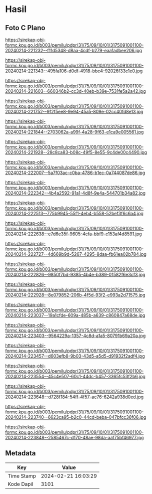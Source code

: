 # Hasil

## Foto C Plano

https://sirekap-obj-formc.kpu.go.id/b003/pemilu/pdpr/31/75/09/10/01/3175091001100-20240214-221232--f11d5348-d8aa-4cdf-b279-eaa1adbee206.jpg

https://sirekap-obj-formc.kpu.go.id/b003/pemilu/pdpr/31/75/09/10/01/3175091001100-20240214-221343--495fa106-d0df-4918-bbc4-92026f33c1e0.jpg

https://sirekap-obj-formc.kpu.go.id/b003/pemilu/pdpr/31/75/09/10/01/3175091001100-20240214-221603--660346b2-cc3d-40eb-b39e-7531fe5a2a42.jpg

https://sirekap-obj-formc.kpu.go.id/b003/pemilu/pdpr/31/75/09/10/01/3175091001100-20240214-221752--9f2f5ee8-9e94-45a5-809e-02cc40fd8e13.jpg

https://sirekap-obj-formc.kpu.go.id/b003/pemilu/pdpr/31/75/09/10/01/3175091001100-20240214-221844--2703062a-a99f-4a28-9f63-e1ca9e005561.jpg

https://sirekap-obj-formc.kpu.go.id/b003/pemilu/pdpr/31/75/09/10/01/3175091001100-20240214-221928--28c8ca83-b08c-49f5-8e55-9c4de00c4490.jpg

https://sirekap-obj-formc.kpu.go.id/b003/pemilu/pdpr/31/75/09/10/01/3175091001100-20240214-222007--5a7f03ac-c0ba-4786-b1ec-0a744087de86.jpg

https://sirekap-obj-formc.kpu.go.id/b003/pemilu/pdpr/31/75/09/10/01/3175091001100-20240214-222342--4b4a2592-91a1-4d8f-9e4a-544701b34a82.jpg

https://sirekap-obj-formc.kpu.go.id/b003/pemilu/pdpr/31/75/09/10/01/3175091001100-20240214-222513--775b9945-55f1-4eb4-b558-52bef3f6c6a4.jpg

https://sirekap-obj-formc.kpu.go.id/b003/pemilu/pdpr/31/75/09/10/01/3175091001100-20240214-222638--e7d6e35f-9605-4cfa-bbf9-c153af4d8591.jpg

https://sirekap-obj-formc.kpu.go.id/b003/pemilu/pdpr/31/75/09/10/01/3175091001100-20240214-222727--4d669b9d-5267-4295-8daa-fb61ea02b784.jpg

https://sirekap-obj-formc.kpu.go.id/b003/pemilu/pdpr/31/75/09/10/01/3175091001100-20240214-222826--9850f7bd-9385-4b4e-b389-01582f6e3cf3.jpg

https://sirekap-obj-formc.kpu.go.id/b003/pemilu/pdpr/31/75/09/10/01/3175091001100-20240214-222928--8e079852-206b-4f5d-93f2-e993a2d71575.jpg

https://sirekap-obj-formc.kpu.go.id/b003/pemilu/pdpr/31/75/09/10/01/3175091001100-20240214-223037--19a1cfde-609a-485b-a639-c860847a68de.jpg

https://sirekap-obj-formc.kpu.go.id/b003/pemilu/pdpr/31/75/09/10/01/3175091001100-20240214-223403--9564229a-1357-4c8d-a1a5-80791b69a20a.jpg

https://sirekap-obj-formc.kpu.go.id/b003/pemilu/pdpr/31/75/09/10/01/3175091001100-20240214-223457--d603efb8-9b03-43d5-a5d5-d91932f2adf4.jpg

https://sirekap-obj-formc.kpu.go.id/b003/pemilu/pdpr/31/75/09/10/01/3175091001100-20240214-223554--45c4e507-60c1-44dc-b457-3365fc53f2b6.jpg

https://sirekap-obj-formc.kpu.go.id/b003/pemilu/pdpr/31/75/09/10/01/3175091001100-20240214-223648--d728f184-54ff-4f57-ac76-6242a938d0ed.jpg

https://sirekap-obj-formc.kpu.go.id/b003/pemilu/pdpr/31/75/09/10/01/3175091001100-20240214-223740--6623ca95-b2c0-44cd-beba-047bfcc36f06.jpg

https://sirekap-obj-formc.kpu.go.id/b003/pemilu/pdpr/31/75/09/10/01/3175091001100-20240214-223848--2585467c-d170-48ae-98da-aa175bf46977.jpg


## Metadata

| Key        | Value               |
| ---------- | ------------------- |
| Time Stamp | 2024-02-21 16:03:29 |
| Kode Dapil | 3101                |



